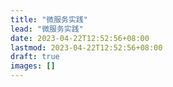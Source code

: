 ```yaml
---
title: "微服务实践"
lead: "微服务实践"
date: 2023-04-22T12:52:56+08:00
lastmod: 2023-04-22T12:52:56+08:00
draft: true
images: []
---
```

